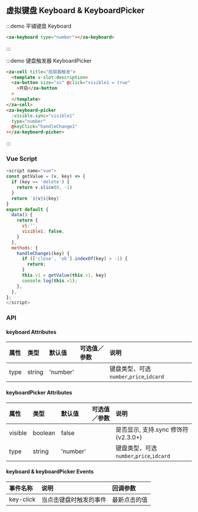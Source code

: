 ## 虚拟键盘 Keyboard & KeyboardPicker

:::demo 平铺键盘 Keyboard

```html
<za-keyboard type="number"></za-keyboard>
```

:::

:::demo 键盘触发器 KeyboardPicker

```html
<za-cell title="拾取器触发">
  <template v-slot:description>
  <za-button size="xs" @click="visible1 = true"
    >开启</za-button
  >
  </template>
</za-cell>
<za-keyboard-picker
  :visible.sync="visible1"
  type="number"
  @keyClick="handleChange1"
></za-keyboard-picker>
```

:::

### Vue Script

```javascript
<script name="vue">
const getValue = (v, key) => {
  if (key == 'delete') {
    return v.slice(0, -1)
  }
  return `${v}${key}`
}
export default {
  data() {
    return {
      v1:'',
      visible1: false,
    }
  },
  methods: {
    handleChange1(key) {
      if (['close', 'ok'].indexOf(key) > -1) {
        return;
      }
      this.v1 = getValue(this.v1, key)
      console.log(this.v1);
    },
  },
};
</script>
```

### API

#### keyboard Attributes

| 属性      | 类型   | 默认值      | 可选值／参数 | 说明                                    |
| :-------- | :----- | :---------- | :----------- | :-------------------------------------- |
| type      | string | 'number'    |              | 键盘类型，可选`number`,`price`,`idcard` |

#### keyboardPicker Attributes

| 属性    | 类型   | 默认值   | 可选值／参数 | 说明                                    |
| :------ | :----- | :------- | :----------- | :-------------------------------------- |
| visible | boolean   | false    |              | 是否显示, 支持.sync 修饰符 (v2.3.0+)    |
| type    | string | 'number' |              | 键盘类型，可选`number`,`price`,`idcard` |

#### keyboard & keyboardPicker Events

| 事件名称 | 说明                   | 回调参数     |
| :------- | :--------------------- | :----------- |
| key-click | 当点击键盘时触发的事件 | 最新点击的值 |
